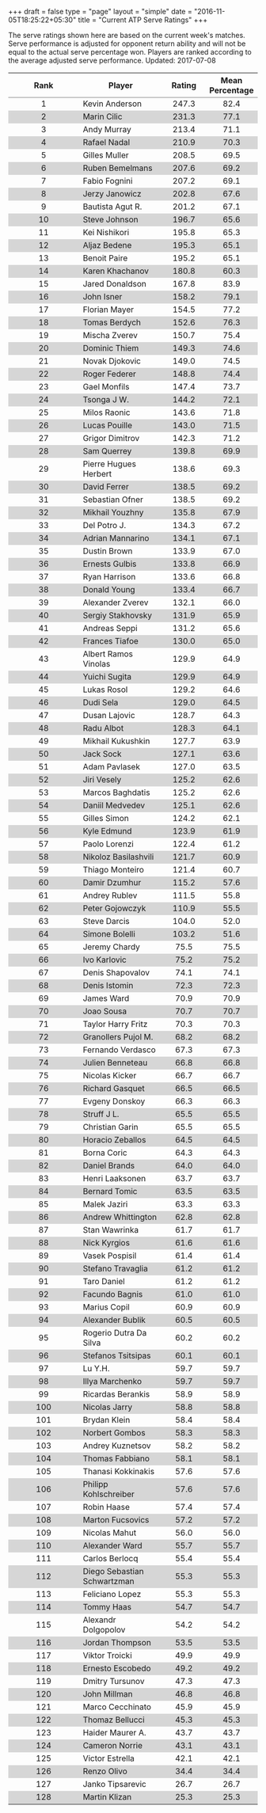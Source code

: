 +++
draft = false
type = "page" 
layout = "simple"
date = "2016-11-05T18:25:22+05:30"
title = "Current ATP Serve Ratings"
+++

The serve ratings shown here are based on the current week's matches. Serve performance is adjusted for opponent return ability and will not be equal to the actual serve percentage won. Players are ranked according to the average adjusted serve performance. Updated: 2017-07-08

<table class='gmisc_table' style='border-collapse: collapse; margin-top: 1em; margin-bottom: 1em;' >
<thead>
<tr>
<th style='border-bottom: 1px solid grey; border-top: 2px solid grey; text-align: center;'>Rank</th>
<th style='border-bottom: 1px solid grey; border-top: 2px solid grey; text-align: center;'>Player</th>
<th style='border-bottom: 1px solid grey; border-top: 2px solid grey; text-align: center;'>Rating</th>
<th style='border-bottom: 1px solid grey; border-top: 2px solid grey; text-align: center;'>Mean Percentage</th>
</tr>
</thead>
<tbody>
<tr>
<td style='width:40%; text-align: center;'>1</td>
<td style='width:40%; text-align: left;'>Kevin Anderson</td>
<td style='width:40%; text-align: center;'>247.3</td>
<td style='width:40%; text-align: center;'>82.4</td>
</tr>
<tr style='background-color: #d6d6d6;'>
<td style='width:40%; background-color: #d6d6d6; text-align: center;'>2</td>
<td style='width:40%; background-color: #d6d6d6; text-align: left;'>Marin Cilic</td>
<td style='width:40%; background-color: #d6d6d6; text-align: center;'>231.3</td>
<td style='width:40%; background-color: #d6d6d6; text-align: center;'>77.1</td>
</tr>
<tr>
<td style='width:40%; text-align: center;'>3</td>
<td style='width:40%; text-align: left;'>Andy Murray</td>
<td style='width:40%; text-align: center;'>213.4</td>
<td style='width:40%; text-align: center;'>71.1</td>
</tr>
<tr style='background-color: #d6d6d6;'>
<td style='width:40%; background-color: #d6d6d6; text-align: center;'>4</td>
<td style='width:40%; background-color: #d6d6d6; text-align: left;'>Rafael Nadal</td>
<td style='width:40%; background-color: #d6d6d6; text-align: center;'>210.9</td>
<td style='width:40%; background-color: #d6d6d6; text-align: center;'>70.3</td>
</tr>
<tr>
<td style='width:40%; text-align: center;'>5</td>
<td style='width:40%; text-align: left;'>Gilles Muller</td>
<td style='width:40%; text-align: center;'>208.5</td>
<td style='width:40%; text-align: center;'>69.5</td>
</tr>
<tr style='background-color: #d6d6d6;'>
<td style='width:40%; background-color: #d6d6d6; text-align: center;'>6</td>
<td style='width:40%; background-color: #d6d6d6; text-align: left;'>Ruben Bemelmans</td>
<td style='width:40%; background-color: #d6d6d6; text-align: center;'>207.6</td>
<td style='width:40%; background-color: #d6d6d6; text-align: center;'>69.2</td>
</tr>
<tr>
<td style='width:40%; text-align: center;'>7</td>
<td style='width:40%; text-align: left;'>Fabio Fognini</td>
<td style='width:40%; text-align: center;'>207.2</td>
<td style='width:40%; text-align: center;'>69.1</td>
</tr>
<tr style='background-color: #d6d6d6;'>
<td style='width:40%; background-color: #d6d6d6; text-align: center;'>8</td>
<td style='width:40%; background-color: #d6d6d6; text-align: left;'>Jerzy Janowicz</td>
<td style='width:40%; background-color: #d6d6d6; text-align: center;'>202.8</td>
<td style='width:40%; background-color: #d6d6d6; text-align: center;'>67.6</td>
</tr>
<tr>
<td style='width:40%; text-align: center;'>9</td>
<td style='width:40%; text-align: left;'>Bautista Agut R.</td>
<td style='width:40%; text-align: center;'>201.2</td>
<td style='width:40%; text-align: center;'>67.1</td>
</tr>
<tr style='background-color: #d6d6d6;'>
<td style='width:40%; background-color: #d6d6d6; text-align: center;'>10</td>
<td style='width:40%; background-color: #d6d6d6; text-align: left;'>Steve Johnson</td>
<td style='width:40%; background-color: #d6d6d6; text-align: center;'>196.7</td>
<td style='width:40%; background-color: #d6d6d6; text-align: center;'>65.6</td>
</tr>
<tr>
<td style='width:40%; text-align: center;'>11</td>
<td style='width:40%; text-align: left;'>Kei Nishikori</td>
<td style='width:40%; text-align: center;'>195.8</td>
<td style='width:40%; text-align: center;'>65.3</td>
</tr>
<tr style='background-color: #d6d6d6;'>
<td style='width:40%; background-color: #d6d6d6; text-align: center;'>12</td>
<td style='width:40%; background-color: #d6d6d6; text-align: left;'>Aljaz Bedene</td>
<td style='width:40%; background-color: #d6d6d6; text-align: center;'>195.3</td>
<td style='width:40%; background-color: #d6d6d6; text-align: center;'>65.1</td>
</tr>
<tr>
<td style='width:40%; text-align: center;'>13</td>
<td style='width:40%; text-align: left;'>Benoit Paire</td>
<td style='width:40%; text-align: center;'>195.2</td>
<td style='width:40%; text-align: center;'>65.1</td>
</tr>
<tr style='background-color: #d6d6d6;'>
<td style='width:40%; background-color: #d6d6d6; text-align: center;'>14</td>
<td style='width:40%; background-color: #d6d6d6; text-align: left;'>Karen Khachanov</td>
<td style='width:40%; background-color: #d6d6d6; text-align: center;'>180.8</td>
<td style='width:40%; background-color: #d6d6d6; text-align: center;'>60.3</td>
</tr>
<tr>
<td style='width:40%; text-align: center;'>15</td>
<td style='width:40%; text-align: left;'>Jared Donaldson</td>
<td style='width:40%; text-align: center;'>167.8</td>
<td style='width:40%; text-align: center;'>83.9</td>
</tr>
<tr style='background-color: #d6d6d6;'>
<td style='width:40%; background-color: #d6d6d6; text-align: center;'>16</td>
<td style='width:40%; background-color: #d6d6d6; text-align: left;'>John Isner</td>
<td style='width:40%; background-color: #d6d6d6; text-align: center;'>158.2</td>
<td style='width:40%; background-color: #d6d6d6; text-align: center;'>79.1</td>
</tr>
<tr>
<td style='width:40%; text-align: center;'>17</td>
<td style='width:40%; text-align: left;'>Florian Mayer</td>
<td style='width:40%; text-align: center;'>154.5</td>
<td style='width:40%; text-align: center;'>77.2</td>
</tr>
<tr style='background-color: #d6d6d6;'>
<td style='width:40%; background-color: #d6d6d6; text-align: center;'>18</td>
<td style='width:40%; background-color: #d6d6d6; text-align: left;'>Tomas Berdych</td>
<td style='width:40%; background-color: #d6d6d6; text-align: center;'>152.6</td>
<td style='width:40%; background-color: #d6d6d6; text-align: center;'>76.3</td>
</tr>
<tr>
<td style='width:40%; text-align: center;'>19</td>
<td style='width:40%; text-align: left;'>Mischa Zverev</td>
<td style='width:40%; text-align: center;'>150.7</td>
<td style='width:40%; text-align: center;'>75.4</td>
</tr>
<tr style='background-color: #d6d6d6;'>
<td style='width:40%; background-color: #d6d6d6; text-align: center;'>20</td>
<td style='width:40%; background-color: #d6d6d6; text-align: left;'>Dominic Thiem</td>
<td style='width:40%; background-color: #d6d6d6; text-align: center;'>149.3</td>
<td style='width:40%; background-color: #d6d6d6; text-align: center;'>74.6</td>
</tr>
<tr>
<td style='width:40%; text-align: center;'>21</td>
<td style='width:40%; text-align: left;'>Novak Djokovic</td>
<td style='width:40%; text-align: center;'>149.0</td>
<td style='width:40%; text-align: center;'>74.5</td>
</tr>
<tr style='background-color: #d6d6d6;'>
<td style='width:40%; background-color: #d6d6d6; text-align: center;'>22</td>
<td style='width:40%; background-color: #d6d6d6; text-align: left;'>Roger Federer</td>
<td style='width:40%; background-color: #d6d6d6; text-align: center;'>148.8</td>
<td style='width:40%; background-color: #d6d6d6; text-align: center;'>74.4</td>
</tr>
<tr>
<td style='width:40%; text-align: center;'>23</td>
<td style='width:40%; text-align: left;'>Gael Monfils</td>
<td style='width:40%; text-align: center;'>147.4</td>
<td style='width:40%; text-align: center;'>73.7</td>
</tr>
<tr style='background-color: #d6d6d6;'>
<td style='width:40%; background-color: #d6d6d6; text-align: center;'>24</td>
<td style='width:40%; background-color: #d6d6d6; text-align: left;'>Tsonga J W.</td>
<td style='width:40%; background-color: #d6d6d6; text-align: center;'>144.2</td>
<td style='width:40%; background-color: #d6d6d6; text-align: center;'>72.1</td>
</tr>
<tr>
<td style='width:40%; text-align: center;'>25</td>
<td style='width:40%; text-align: left;'>Milos Raonic</td>
<td style='width:40%; text-align: center;'>143.6</td>
<td style='width:40%; text-align: center;'>71.8</td>
</tr>
<tr style='background-color: #d6d6d6;'>
<td style='width:40%; background-color: #d6d6d6; text-align: center;'>26</td>
<td style='width:40%; background-color: #d6d6d6; text-align: left;'>Lucas Pouille</td>
<td style='width:40%; background-color: #d6d6d6; text-align: center;'>143.0</td>
<td style='width:40%; background-color: #d6d6d6; text-align: center;'>71.5</td>
</tr>
<tr>
<td style='width:40%; text-align: center;'>27</td>
<td style='width:40%; text-align: left;'>Grigor Dimitrov</td>
<td style='width:40%; text-align: center;'>142.3</td>
<td style='width:40%; text-align: center;'>71.2</td>
</tr>
<tr style='background-color: #d6d6d6;'>
<td style='width:40%; background-color: #d6d6d6; text-align: center;'>28</td>
<td style='width:40%; background-color: #d6d6d6; text-align: left;'>Sam Querrey</td>
<td style='width:40%; background-color: #d6d6d6; text-align: center;'>139.8</td>
<td style='width:40%; background-color: #d6d6d6; text-align: center;'>69.9</td>
</tr>
<tr>
<td style='width:40%; text-align: center;'>29</td>
<td style='width:40%; text-align: left;'>Pierre Hugues Herbert</td>
<td style='width:40%; text-align: center;'>138.6</td>
<td style='width:40%; text-align: center;'>69.3</td>
</tr>
<tr style='background-color: #d6d6d6;'>
<td style='width:40%; background-color: #d6d6d6; text-align: center;'>30</td>
<td style='width:40%; background-color: #d6d6d6; text-align: left;'>David Ferrer</td>
<td style='width:40%; background-color: #d6d6d6; text-align: center;'>138.5</td>
<td style='width:40%; background-color: #d6d6d6; text-align: center;'>69.2</td>
</tr>
<tr>
<td style='width:40%; text-align: center;'>31</td>
<td style='width:40%; text-align: left;'>Sebastian Ofner</td>
<td style='width:40%; text-align: center;'>138.5</td>
<td style='width:40%; text-align: center;'>69.2</td>
</tr>
<tr style='background-color: #d6d6d6;'>
<td style='width:40%; background-color: #d6d6d6; text-align: center;'>32</td>
<td style='width:40%; background-color: #d6d6d6; text-align: left;'>Mikhail Youzhny</td>
<td style='width:40%; background-color: #d6d6d6; text-align: center;'>135.8</td>
<td style='width:40%; background-color: #d6d6d6; text-align: center;'>67.9</td>
</tr>
<tr>
<td style='width:40%; text-align: center;'>33</td>
<td style='width:40%; text-align: left;'>Del Potro J.</td>
<td style='width:40%; text-align: center;'>134.3</td>
<td style='width:40%; text-align: center;'>67.2</td>
</tr>
<tr style='background-color: #d6d6d6;'>
<td style='width:40%; background-color: #d6d6d6; text-align: center;'>34</td>
<td style='width:40%; background-color: #d6d6d6; text-align: left;'>Adrian Mannarino</td>
<td style='width:40%; background-color: #d6d6d6; text-align: center;'>134.1</td>
<td style='width:40%; background-color: #d6d6d6; text-align: center;'>67.1</td>
</tr>
<tr>
<td style='width:40%; text-align: center;'>35</td>
<td style='width:40%; text-align: left;'>Dustin Brown</td>
<td style='width:40%; text-align: center;'>133.9</td>
<td style='width:40%; text-align: center;'>67.0</td>
</tr>
<tr style='background-color: #d6d6d6;'>
<td style='width:40%; background-color: #d6d6d6; text-align: center;'>36</td>
<td style='width:40%; background-color: #d6d6d6; text-align: left;'>Ernests Gulbis</td>
<td style='width:40%; background-color: #d6d6d6; text-align: center;'>133.8</td>
<td style='width:40%; background-color: #d6d6d6; text-align: center;'>66.9</td>
</tr>
<tr>
<td style='width:40%; text-align: center;'>37</td>
<td style='width:40%; text-align: left;'>Ryan Harrison</td>
<td style='width:40%; text-align: center;'>133.6</td>
<td style='width:40%; text-align: center;'>66.8</td>
</tr>
<tr style='background-color: #d6d6d6;'>
<td style='width:40%; background-color: #d6d6d6; text-align: center;'>38</td>
<td style='width:40%; background-color: #d6d6d6; text-align: left;'>Donald Young</td>
<td style='width:40%; background-color: #d6d6d6; text-align: center;'>133.4</td>
<td style='width:40%; background-color: #d6d6d6; text-align: center;'>66.7</td>
</tr>
<tr>
<td style='width:40%; text-align: center;'>39</td>
<td style='width:40%; text-align: left;'>Alexander Zverev</td>
<td style='width:40%; text-align: center;'>132.1</td>
<td style='width:40%; text-align: center;'>66.0</td>
</tr>
<tr style='background-color: #d6d6d6;'>
<td style='width:40%; background-color: #d6d6d6; text-align: center;'>40</td>
<td style='width:40%; background-color: #d6d6d6; text-align: left;'>Sergiy Stakhovsky</td>
<td style='width:40%; background-color: #d6d6d6; text-align: center;'>131.9</td>
<td style='width:40%; background-color: #d6d6d6; text-align: center;'>65.9</td>
</tr>
<tr>
<td style='width:40%; text-align: center;'>41</td>
<td style='width:40%; text-align: left;'>Andreas Seppi</td>
<td style='width:40%; text-align: center;'>131.2</td>
<td style='width:40%; text-align: center;'>65.6</td>
</tr>
<tr style='background-color: #d6d6d6;'>
<td style='width:40%; background-color: #d6d6d6; text-align: center;'>42</td>
<td style='width:40%; background-color: #d6d6d6; text-align: left;'>Frances Tiafoe</td>
<td style='width:40%; background-color: #d6d6d6; text-align: center;'>130.0</td>
<td style='width:40%; background-color: #d6d6d6; text-align: center;'>65.0</td>
</tr>
<tr>
<td style='width:40%; text-align: center;'>43</td>
<td style='width:40%; text-align: left;'>Albert Ramos Vinolas</td>
<td style='width:40%; text-align: center;'>129.9</td>
<td style='width:40%; text-align: center;'>64.9</td>
</tr>
<tr style='background-color: #d6d6d6;'>
<td style='width:40%; background-color: #d6d6d6; text-align: center;'>44</td>
<td style='width:40%; background-color: #d6d6d6; text-align: left;'>Yuichi Sugita</td>
<td style='width:40%; background-color: #d6d6d6; text-align: center;'>129.9</td>
<td style='width:40%; background-color: #d6d6d6; text-align: center;'>64.9</td>
</tr>
<tr>
<td style='width:40%; text-align: center;'>45</td>
<td style='width:40%; text-align: left;'>Lukas Rosol</td>
<td style='width:40%; text-align: center;'>129.2</td>
<td style='width:40%; text-align: center;'>64.6</td>
</tr>
<tr style='background-color: #d6d6d6;'>
<td style='width:40%; background-color: #d6d6d6; text-align: center;'>46</td>
<td style='width:40%; background-color: #d6d6d6; text-align: left;'>Dudi Sela</td>
<td style='width:40%; background-color: #d6d6d6; text-align: center;'>129.0</td>
<td style='width:40%; background-color: #d6d6d6; text-align: center;'>64.5</td>
</tr>
<tr>
<td style='width:40%; text-align: center;'>47</td>
<td style='width:40%; text-align: left;'>Dusan Lajovic</td>
<td style='width:40%; text-align: center;'>128.7</td>
<td style='width:40%; text-align: center;'>64.3</td>
</tr>
<tr style='background-color: #d6d6d6;'>
<td style='width:40%; background-color: #d6d6d6; text-align: center;'>48</td>
<td style='width:40%; background-color: #d6d6d6; text-align: left;'>Radu Albot</td>
<td style='width:40%; background-color: #d6d6d6; text-align: center;'>128.3</td>
<td style='width:40%; background-color: #d6d6d6; text-align: center;'>64.1</td>
</tr>
<tr>
<td style='width:40%; text-align: center;'>49</td>
<td style='width:40%; text-align: left;'>Mikhail Kukushkin</td>
<td style='width:40%; text-align: center;'>127.7</td>
<td style='width:40%; text-align: center;'>63.9</td>
</tr>
<tr style='background-color: #d6d6d6;'>
<td style='width:40%; background-color: #d6d6d6; text-align: center;'>50</td>
<td style='width:40%; background-color: #d6d6d6; text-align: left;'>Jack Sock</td>
<td style='width:40%; background-color: #d6d6d6; text-align: center;'>127.1</td>
<td style='width:40%; background-color: #d6d6d6; text-align: center;'>63.6</td>
</tr>
<tr>
<td style='width:40%; text-align: center;'>51</td>
<td style='width:40%; text-align: left;'>Adam Pavlasek</td>
<td style='width:40%; text-align: center;'>127.0</td>
<td style='width:40%; text-align: center;'>63.5</td>
</tr>
<tr style='background-color: #d6d6d6;'>
<td style='width:40%; background-color: #d6d6d6; text-align: center;'>52</td>
<td style='width:40%; background-color: #d6d6d6; text-align: left;'>Jiri Vesely</td>
<td style='width:40%; background-color: #d6d6d6; text-align: center;'>125.2</td>
<td style='width:40%; background-color: #d6d6d6; text-align: center;'>62.6</td>
</tr>
<tr>
<td style='width:40%; text-align: center;'>53</td>
<td style='width:40%; text-align: left;'>Marcos Baghdatis</td>
<td style='width:40%; text-align: center;'>125.2</td>
<td style='width:40%; text-align: center;'>62.6</td>
</tr>
<tr style='background-color: #d6d6d6;'>
<td style='width:40%; background-color: #d6d6d6; text-align: center;'>54</td>
<td style='width:40%; background-color: #d6d6d6; text-align: left;'>Daniil Medvedev</td>
<td style='width:40%; background-color: #d6d6d6; text-align: center;'>125.1</td>
<td style='width:40%; background-color: #d6d6d6; text-align: center;'>62.6</td>
</tr>
<tr>
<td style='width:40%; text-align: center;'>55</td>
<td style='width:40%; text-align: left;'>Gilles Simon</td>
<td style='width:40%; text-align: center;'>124.2</td>
<td style='width:40%; text-align: center;'>62.1</td>
</tr>
<tr style='background-color: #d6d6d6;'>
<td style='width:40%; background-color: #d6d6d6; text-align: center;'>56</td>
<td style='width:40%; background-color: #d6d6d6; text-align: left;'>Kyle Edmund</td>
<td style='width:40%; background-color: #d6d6d6; text-align: center;'>123.9</td>
<td style='width:40%; background-color: #d6d6d6; text-align: center;'>61.9</td>
</tr>
<tr>
<td style='width:40%; text-align: center;'>57</td>
<td style='width:40%; text-align: left;'>Paolo Lorenzi</td>
<td style='width:40%; text-align: center;'>122.4</td>
<td style='width:40%; text-align: center;'>61.2</td>
</tr>
<tr style='background-color: #d6d6d6;'>
<td style='width:40%; background-color: #d6d6d6; text-align: center;'>58</td>
<td style='width:40%; background-color: #d6d6d6; text-align: left;'>Nikoloz Basilashvili</td>
<td style='width:40%; background-color: #d6d6d6; text-align: center;'>121.7</td>
<td style='width:40%; background-color: #d6d6d6; text-align: center;'>60.9</td>
</tr>
<tr>
<td style='width:40%; text-align: center;'>59</td>
<td style='width:40%; text-align: left;'>Thiago Monteiro</td>
<td style='width:40%; text-align: center;'>121.4</td>
<td style='width:40%; text-align: center;'>60.7</td>
</tr>
<tr style='background-color: #d6d6d6;'>
<td style='width:40%; background-color: #d6d6d6; text-align: center;'>60</td>
<td style='width:40%; background-color: #d6d6d6; text-align: left;'>Damir Dzumhur</td>
<td style='width:40%; background-color: #d6d6d6; text-align: center;'>115.2</td>
<td style='width:40%; background-color: #d6d6d6; text-align: center;'>57.6</td>
</tr>
<tr>
<td style='width:40%; text-align: center;'>61</td>
<td style='width:40%; text-align: left;'>Andrey Rublev</td>
<td style='width:40%; text-align: center;'>111.5</td>
<td style='width:40%; text-align: center;'>55.8</td>
</tr>
<tr style='background-color: #d6d6d6;'>
<td style='width:40%; background-color: #d6d6d6; text-align: center;'>62</td>
<td style='width:40%; background-color: #d6d6d6; text-align: left;'>Peter Gojowczyk</td>
<td style='width:40%; background-color: #d6d6d6; text-align: center;'>110.9</td>
<td style='width:40%; background-color: #d6d6d6; text-align: center;'>55.5</td>
</tr>
<tr>
<td style='width:40%; text-align: center;'>63</td>
<td style='width:40%; text-align: left;'>Steve Darcis</td>
<td style='width:40%; text-align: center;'>104.0</td>
<td style='width:40%; text-align: center;'>52.0</td>
</tr>
<tr style='background-color: #d6d6d6;'>
<td style='width:40%; background-color: #d6d6d6; text-align: center;'>64</td>
<td style='width:40%; background-color: #d6d6d6; text-align: left;'>Simone Bolelli</td>
<td style='width:40%; background-color: #d6d6d6; text-align: center;'>103.2</td>
<td style='width:40%; background-color: #d6d6d6; text-align: center;'>51.6</td>
</tr>
<tr>
<td style='width:40%; text-align: center;'>65</td>
<td style='width:40%; text-align: left;'>Jeremy Chardy</td>
<td style='width:40%; text-align: center;'>75.5</td>
<td style='width:40%; text-align: center;'>75.5</td>
</tr>
<tr style='background-color: #d6d6d6;'>
<td style='width:40%; background-color: #d6d6d6; text-align: center;'>66</td>
<td style='width:40%; background-color: #d6d6d6; text-align: left;'>Ivo Karlovic</td>
<td style='width:40%; background-color: #d6d6d6; text-align: center;'>75.2</td>
<td style='width:40%; background-color: #d6d6d6; text-align: center;'>75.2</td>
</tr>
<tr>
<td style='width:40%; text-align: center;'>67</td>
<td style='width:40%; text-align: left;'>Denis Shapovalov</td>
<td style='width:40%; text-align: center;'>74.1</td>
<td style='width:40%; text-align: center;'>74.1</td>
</tr>
<tr style='background-color: #d6d6d6;'>
<td style='width:40%; background-color: #d6d6d6; text-align: center;'>68</td>
<td style='width:40%; background-color: #d6d6d6; text-align: left;'>Denis Istomin</td>
<td style='width:40%; background-color: #d6d6d6; text-align: center;'>72.3</td>
<td style='width:40%; background-color: #d6d6d6; text-align: center;'>72.3</td>
</tr>
<tr>
<td style='width:40%; text-align: center;'>69</td>
<td style='width:40%; text-align: left;'>James Ward</td>
<td style='width:40%; text-align: center;'>70.9</td>
<td style='width:40%; text-align: center;'>70.9</td>
</tr>
<tr style='background-color: #d6d6d6;'>
<td style='width:40%; background-color: #d6d6d6; text-align: center;'>70</td>
<td style='width:40%; background-color: #d6d6d6; text-align: left;'>Joao Sousa</td>
<td style='width:40%; background-color: #d6d6d6; text-align: center;'>70.7</td>
<td style='width:40%; background-color: #d6d6d6; text-align: center;'>70.7</td>
</tr>
<tr>
<td style='width:40%; text-align: center;'>71</td>
<td style='width:40%; text-align: left;'>Taylor Harry Fritz</td>
<td style='width:40%; text-align: center;'>70.3</td>
<td style='width:40%; text-align: center;'>70.3</td>
</tr>
<tr style='background-color: #d6d6d6;'>
<td style='width:40%; background-color: #d6d6d6; text-align: center;'>72</td>
<td style='width:40%; background-color: #d6d6d6; text-align: left;'>Granollers Pujol M.</td>
<td style='width:40%; background-color: #d6d6d6; text-align: center;'>68.2</td>
<td style='width:40%; background-color: #d6d6d6; text-align: center;'>68.2</td>
</tr>
<tr>
<td style='width:40%; text-align: center;'>73</td>
<td style='width:40%; text-align: left;'>Fernando Verdasco</td>
<td style='width:40%; text-align: center;'>67.3</td>
<td style='width:40%; text-align: center;'>67.3</td>
</tr>
<tr style='background-color: #d6d6d6;'>
<td style='width:40%; background-color: #d6d6d6; text-align: center;'>74</td>
<td style='width:40%; background-color: #d6d6d6; text-align: left;'>Julien Benneteau</td>
<td style='width:40%; background-color: #d6d6d6; text-align: center;'>66.8</td>
<td style='width:40%; background-color: #d6d6d6; text-align: center;'>66.8</td>
</tr>
<tr>
<td style='width:40%; text-align: center;'>75</td>
<td style='width:40%; text-align: left;'>Nicolas Kicker</td>
<td style='width:40%; text-align: center;'>66.7</td>
<td style='width:40%; text-align: center;'>66.7</td>
</tr>
<tr style='background-color: #d6d6d6;'>
<td style='width:40%; background-color: #d6d6d6; text-align: center;'>76</td>
<td style='width:40%; background-color: #d6d6d6; text-align: left;'>Richard Gasquet</td>
<td style='width:40%; background-color: #d6d6d6; text-align: center;'>66.5</td>
<td style='width:40%; background-color: #d6d6d6; text-align: center;'>66.5</td>
</tr>
<tr>
<td style='width:40%; text-align: center;'>77</td>
<td style='width:40%; text-align: left;'>Evgeny Donskoy</td>
<td style='width:40%; text-align: center;'>66.3</td>
<td style='width:40%; text-align: center;'>66.3</td>
</tr>
<tr style='background-color: #d6d6d6;'>
<td style='width:40%; background-color: #d6d6d6; text-align: center;'>78</td>
<td style='width:40%; background-color: #d6d6d6; text-align: left;'>Struff J L.</td>
<td style='width:40%; background-color: #d6d6d6; text-align: center;'>65.5</td>
<td style='width:40%; background-color: #d6d6d6; text-align: center;'>65.5</td>
</tr>
<tr>
<td style='width:40%; text-align: center;'>79</td>
<td style='width:40%; text-align: left;'>Christian Garin</td>
<td style='width:40%; text-align: center;'>65.5</td>
<td style='width:40%; text-align: center;'>65.5</td>
</tr>
<tr style='background-color: #d6d6d6;'>
<td style='width:40%; background-color: #d6d6d6; text-align: center;'>80</td>
<td style='width:40%; background-color: #d6d6d6; text-align: left;'>Horacio Zeballos</td>
<td style='width:40%; background-color: #d6d6d6; text-align: center;'>64.5</td>
<td style='width:40%; background-color: #d6d6d6; text-align: center;'>64.5</td>
</tr>
<tr>
<td style='width:40%; text-align: center;'>81</td>
<td style='width:40%; text-align: left;'>Borna Coric</td>
<td style='width:40%; text-align: center;'>64.3</td>
<td style='width:40%; text-align: center;'>64.3</td>
</tr>
<tr style='background-color: #d6d6d6;'>
<td style='width:40%; background-color: #d6d6d6; text-align: center;'>82</td>
<td style='width:40%; background-color: #d6d6d6; text-align: left;'>Daniel Brands</td>
<td style='width:40%; background-color: #d6d6d6; text-align: center;'>64.0</td>
<td style='width:40%; background-color: #d6d6d6; text-align: center;'>64.0</td>
</tr>
<tr>
<td style='width:40%; text-align: center;'>83</td>
<td style='width:40%; text-align: left;'>Henri Laaksonen</td>
<td style='width:40%; text-align: center;'>63.7</td>
<td style='width:40%; text-align: center;'>63.7</td>
</tr>
<tr style='background-color: #d6d6d6;'>
<td style='width:40%; background-color: #d6d6d6; text-align: center;'>84</td>
<td style='width:40%; background-color: #d6d6d6; text-align: left;'>Bernard Tomic</td>
<td style='width:40%; background-color: #d6d6d6; text-align: center;'>63.5</td>
<td style='width:40%; background-color: #d6d6d6; text-align: center;'>63.5</td>
</tr>
<tr>
<td style='width:40%; text-align: center;'>85</td>
<td style='width:40%; text-align: left;'>Malek Jaziri</td>
<td style='width:40%; text-align: center;'>63.3</td>
<td style='width:40%; text-align: center;'>63.3</td>
</tr>
<tr style='background-color: #d6d6d6;'>
<td style='width:40%; background-color: #d6d6d6; text-align: center;'>86</td>
<td style='width:40%; background-color: #d6d6d6; text-align: left;'>Andrew Whittington</td>
<td style='width:40%; background-color: #d6d6d6; text-align: center;'>62.8</td>
<td style='width:40%; background-color: #d6d6d6; text-align: center;'>62.8</td>
</tr>
<tr>
<td style='width:40%; text-align: center;'>87</td>
<td style='width:40%; text-align: left;'>Stan Wawrinka</td>
<td style='width:40%; text-align: center;'>61.7</td>
<td style='width:40%; text-align: center;'>61.7</td>
</tr>
<tr style='background-color: #d6d6d6;'>
<td style='width:40%; background-color: #d6d6d6; text-align: center;'>88</td>
<td style='width:40%; background-color: #d6d6d6; text-align: left;'>Nick Kyrgios</td>
<td style='width:40%; background-color: #d6d6d6; text-align: center;'>61.6</td>
<td style='width:40%; background-color: #d6d6d6; text-align: center;'>61.6</td>
</tr>
<tr>
<td style='width:40%; text-align: center;'>89</td>
<td style='width:40%; text-align: left;'>Vasek Pospisil</td>
<td style='width:40%; text-align: center;'>61.4</td>
<td style='width:40%; text-align: center;'>61.4</td>
</tr>
<tr style='background-color: #d6d6d6;'>
<td style='width:40%; background-color: #d6d6d6; text-align: center;'>90</td>
<td style='width:40%; background-color: #d6d6d6; text-align: left;'>Stefano Travaglia</td>
<td style='width:40%; background-color: #d6d6d6; text-align: center;'>61.2</td>
<td style='width:40%; background-color: #d6d6d6; text-align: center;'>61.2</td>
</tr>
<tr>
<td style='width:40%; text-align: center;'>91</td>
<td style='width:40%; text-align: left;'>Taro Daniel</td>
<td style='width:40%; text-align: center;'>61.2</td>
<td style='width:40%; text-align: center;'>61.2</td>
</tr>
<tr style='background-color: #d6d6d6;'>
<td style='width:40%; background-color: #d6d6d6; text-align: center;'>92</td>
<td style='width:40%; background-color: #d6d6d6; text-align: left;'>Facundo Bagnis</td>
<td style='width:40%; background-color: #d6d6d6; text-align: center;'>61.0</td>
<td style='width:40%; background-color: #d6d6d6; text-align: center;'>61.0</td>
</tr>
<tr>
<td style='width:40%; text-align: center;'>93</td>
<td style='width:40%; text-align: left;'>Marius Copil</td>
<td style='width:40%; text-align: center;'>60.9</td>
<td style='width:40%; text-align: center;'>60.9</td>
</tr>
<tr style='background-color: #d6d6d6;'>
<td style='width:40%; background-color: #d6d6d6; text-align: center;'>94</td>
<td style='width:40%; background-color: #d6d6d6; text-align: left;'>Alexander Bublik</td>
<td style='width:40%; background-color: #d6d6d6; text-align: center;'>60.5</td>
<td style='width:40%; background-color: #d6d6d6; text-align: center;'>60.5</td>
</tr>
<tr>
<td style='width:40%; text-align: center;'>95</td>
<td style='width:40%; text-align: left;'>Rogerio Dutra Da Silva</td>
<td style='width:40%; text-align: center;'>60.2</td>
<td style='width:40%; text-align: center;'>60.2</td>
</tr>
<tr style='background-color: #d6d6d6;'>
<td style='width:40%; background-color: #d6d6d6; text-align: center;'>96</td>
<td style='width:40%; background-color: #d6d6d6; text-align: left;'>Stefanos Tsitsipas</td>
<td style='width:40%; background-color: #d6d6d6; text-align: center;'>60.1</td>
<td style='width:40%; background-color: #d6d6d6; text-align: center;'>60.1</td>
</tr>
<tr>
<td style='width:40%; text-align: center;'>97</td>
<td style='width:40%; text-align: left;'>Lu Y.H.</td>
<td style='width:40%; text-align: center;'>59.7</td>
<td style='width:40%; text-align: center;'>59.7</td>
</tr>
<tr style='background-color: #d6d6d6;'>
<td style='width:40%; background-color: #d6d6d6; text-align: center;'>98</td>
<td style='width:40%; background-color: #d6d6d6; text-align: left;'>Illya Marchenko</td>
<td style='width:40%; background-color: #d6d6d6; text-align: center;'>59.7</td>
<td style='width:40%; background-color: #d6d6d6; text-align: center;'>59.7</td>
</tr>
<tr>
<td style='width:40%; text-align: center;'>99</td>
<td style='width:40%; text-align: left;'>Ricardas Berankis</td>
<td style='width:40%; text-align: center;'>58.9</td>
<td style='width:40%; text-align: center;'>58.9</td>
</tr>
<tr style='background-color: #d6d6d6;'>
<td style='width:40%; background-color: #d6d6d6; text-align: center;'>100</td>
<td style='width:40%; background-color: #d6d6d6; text-align: left;'>Nicolas Jarry</td>
<td style='width:40%; background-color: #d6d6d6; text-align: center;'>58.8</td>
<td style='width:40%; background-color: #d6d6d6; text-align: center;'>58.8</td>
</tr>
<tr>
<td style='width:40%; text-align: center;'>101</td>
<td style='width:40%; text-align: left;'>Brydan Klein</td>
<td style='width:40%; text-align: center;'>58.4</td>
<td style='width:40%; text-align: center;'>58.4</td>
</tr>
<tr style='background-color: #d6d6d6;'>
<td style='width:40%; background-color: #d6d6d6; text-align: center;'>102</td>
<td style='width:40%; background-color: #d6d6d6; text-align: left;'>Norbert Gombos</td>
<td style='width:40%; background-color: #d6d6d6; text-align: center;'>58.3</td>
<td style='width:40%; background-color: #d6d6d6; text-align: center;'>58.3</td>
</tr>
<tr>
<td style='width:40%; text-align: center;'>103</td>
<td style='width:40%; text-align: left;'>Andrey Kuznetsov</td>
<td style='width:40%; text-align: center;'>58.2</td>
<td style='width:40%; text-align: center;'>58.2</td>
</tr>
<tr style='background-color: #d6d6d6;'>
<td style='width:40%; background-color: #d6d6d6; text-align: center;'>104</td>
<td style='width:40%; background-color: #d6d6d6; text-align: left;'>Thomas Fabbiano</td>
<td style='width:40%; background-color: #d6d6d6; text-align: center;'>58.1</td>
<td style='width:40%; background-color: #d6d6d6; text-align: center;'>58.1</td>
</tr>
<tr>
<td style='width:40%; text-align: center;'>105</td>
<td style='width:40%; text-align: left;'>Thanasi Kokkinakis</td>
<td style='width:40%; text-align: center;'>57.6</td>
<td style='width:40%; text-align: center;'>57.6</td>
</tr>
<tr style='background-color: #d6d6d6;'>
<td style='width:40%; background-color: #d6d6d6; text-align: center;'>106</td>
<td style='width:40%; background-color: #d6d6d6; text-align: left;'>Philipp Kohlschreiber</td>
<td style='width:40%; background-color: #d6d6d6; text-align: center;'>57.6</td>
<td style='width:40%; background-color: #d6d6d6; text-align: center;'>57.6</td>
</tr>
<tr>
<td style='width:40%; text-align: center;'>107</td>
<td style='width:40%; text-align: left;'>Robin Haase</td>
<td style='width:40%; text-align: center;'>57.4</td>
<td style='width:40%; text-align: center;'>57.4</td>
</tr>
<tr style='background-color: #d6d6d6;'>
<td style='width:40%; background-color: #d6d6d6; text-align: center;'>108</td>
<td style='width:40%; background-color: #d6d6d6; text-align: left;'>Marton Fucsovics</td>
<td style='width:40%; background-color: #d6d6d6; text-align: center;'>57.2</td>
<td style='width:40%; background-color: #d6d6d6; text-align: center;'>57.2</td>
</tr>
<tr>
<td style='width:40%; text-align: center;'>109</td>
<td style='width:40%; text-align: left;'>Nicolas Mahut</td>
<td style='width:40%; text-align: center;'>56.0</td>
<td style='width:40%; text-align: center;'>56.0</td>
</tr>
<tr style='background-color: #d6d6d6;'>
<td style='width:40%; background-color: #d6d6d6; text-align: center;'>110</td>
<td style='width:40%; background-color: #d6d6d6; text-align: left;'>Alexander Ward</td>
<td style='width:40%; background-color: #d6d6d6; text-align: center;'>55.7</td>
<td style='width:40%; background-color: #d6d6d6; text-align: center;'>55.7</td>
</tr>
<tr>
<td style='width:40%; text-align: center;'>111</td>
<td style='width:40%; text-align: left;'>Carlos Berlocq</td>
<td style='width:40%; text-align: center;'>55.4</td>
<td style='width:40%; text-align: center;'>55.4</td>
</tr>
<tr style='background-color: #d6d6d6;'>
<td style='width:40%; background-color: #d6d6d6; text-align: center;'>112</td>
<td style='width:40%; background-color: #d6d6d6; text-align: left;'>Diego Sebastian Schwartzman</td>
<td style='width:40%; background-color: #d6d6d6; text-align: center;'>55.3</td>
<td style='width:40%; background-color: #d6d6d6; text-align: center;'>55.3</td>
</tr>
<tr>
<td style='width:40%; text-align: center;'>113</td>
<td style='width:40%; text-align: left;'>Feliciano Lopez</td>
<td style='width:40%; text-align: center;'>55.3</td>
<td style='width:40%; text-align: center;'>55.3</td>
</tr>
<tr style='background-color: #d6d6d6;'>
<td style='width:40%; background-color: #d6d6d6; text-align: center;'>114</td>
<td style='width:40%; background-color: #d6d6d6; text-align: left;'>Tommy Haas</td>
<td style='width:40%; background-color: #d6d6d6; text-align: center;'>54.7</td>
<td style='width:40%; background-color: #d6d6d6; text-align: center;'>54.7</td>
</tr>
<tr>
<td style='width:40%; text-align: center;'>115</td>
<td style='width:40%; text-align: left;'>Alexandr Dolgopolov</td>
<td style='width:40%; text-align: center;'>54.2</td>
<td style='width:40%; text-align: center;'>54.2</td>
</tr>
<tr style='background-color: #d6d6d6;'>
<td style='width:40%; background-color: #d6d6d6; text-align: center;'>116</td>
<td style='width:40%; background-color: #d6d6d6; text-align: left;'>Jordan Thompson</td>
<td style='width:40%; background-color: #d6d6d6; text-align: center;'>53.5</td>
<td style='width:40%; background-color: #d6d6d6; text-align: center;'>53.5</td>
</tr>
<tr>
<td style='width:40%; text-align: center;'>117</td>
<td style='width:40%; text-align: left;'>Viktor Troicki</td>
<td style='width:40%; text-align: center;'>49.9</td>
<td style='width:40%; text-align: center;'>49.9</td>
</tr>
<tr style='background-color: #d6d6d6;'>
<td style='width:40%; background-color: #d6d6d6; text-align: center;'>118</td>
<td style='width:40%; background-color: #d6d6d6; text-align: left;'>Ernesto Escobedo</td>
<td style='width:40%; background-color: #d6d6d6; text-align: center;'>49.2</td>
<td style='width:40%; background-color: #d6d6d6; text-align: center;'>49.2</td>
</tr>
<tr>
<td style='width:40%; text-align: center;'>119</td>
<td style='width:40%; text-align: left;'>Dmitry Tursunov</td>
<td style='width:40%; text-align: center;'>47.3</td>
<td style='width:40%; text-align: center;'>47.3</td>
</tr>
<tr style='background-color: #d6d6d6;'>
<td style='width:40%; background-color: #d6d6d6; text-align: center;'>120</td>
<td style='width:40%; background-color: #d6d6d6; text-align: left;'>John Millman</td>
<td style='width:40%; background-color: #d6d6d6; text-align: center;'>46.8</td>
<td style='width:40%; background-color: #d6d6d6; text-align: center;'>46.8</td>
</tr>
<tr>
<td style='width:40%; text-align: center;'>121</td>
<td style='width:40%; text-align: left;'>Marco Cecchinato</td>
<td style='width:40%; text-align: center;'>45.9</td>
<td style='width:40%; text-align: center;'>45.9</td>
</tr>
<tr style='background-color: #d6d6d6;'>
<td style='width:40%; background-color: #d6d6d6; text-align: center;'>122</td>
<td style='width:40%; background-color: #d6d6d6; text-align: left;'>Thomaz Bellucci</td>
<td style='width:40%; background-color: #d6d6d6; text-align: center;'>45.3</td>
<td style='width:40%; background-color: #d6d6d6; text-align: center;'>45.3</td>
</tr>
<tr>
<td style='width:40%; text-align: center;'>123</td>
<td style='width:40%; text-align: left;'>Haider Maurer A.</td>
<td style='width:40%; text-align: center;'>43.7</td>
<td style='width:40%; text-align: center;'>43.7</td>
</tr>
<tr style='background-color: #d6d6d6;'>
<td style='width:40%; background-color: #d6d6d6; text-align: center;'>124</td>
<td style='width:40%; background-color: #d6d6d6; text-align: left;'>Cameron Norrie</td>
<td style='width:40%; background-color: #d6d6d6; text-align: center;'>43.1</td>
<td style='width:40%; background-color: #d6d6d6; text-align: center;'>43.1</td>
</tr>
<tr>
<td style='width:40%; text-align: center;'>125</td>
<td style='width:40%; text-align: left;'>Victor Estrella</td>
<td style='width:40%; text-align: center;'>42.1</td>
<td style='width:40%; text-align: center;'>42.1</td>
</tr>
<tr style='background-color: #d6d6d6;'>
<td style='width:40%; background-color: #d6d6d6; text-align: center;'>126</td>
<td style='width:40%; background-color: #d6d6d6; text-align: left;'>Renzo Olivo</td>
<td style='width:40%; background-color: #d6d6d6; text-align: center;'>34.4</td>
<td style='width:40%; background-color: #d6d6d6; text-align: center;'>34.4</td>
</tr>
<tr>
<td style='width:40%; text-align: center;'>127</td>
<td style='width:40%; text-align: left;'>Janko Tipsarevic</td>
<td style='width:40%; text-align: center;'>26.7</td>
<td style='width:40%; text-align: center;'>26.7</td>
</tr>
<tr style='background-color: #d6d6d6;'>
<td style='width:40%; background-color: #d6d6d6; border-bottom: 2px solid grey; text-align: center;'>128</td>
<td style='width:40%; background-color: #d6d6d6; border-bottom: 2px solid grey; text-align: left;'>Martin Klizan</td>
<td style='width:40%; background-color: #d6d6d6; border-bottom: 2px solid grey; text-align: center;'>25.3</td>
<td style='width:40%; background-color: #d6d6d6; border-bottom: 2px solid grey; text-align: center;'>25.3</td>
</tr>
</tbody>
</table>
